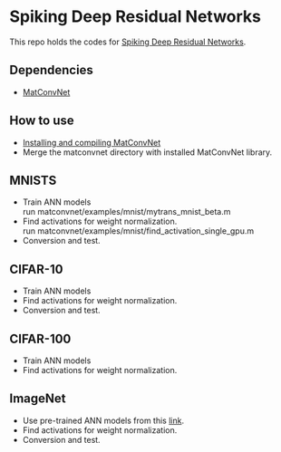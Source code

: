 # Spiking Deep Residual Networks
This repo holds the codes for [Spiking Deep Residual Networks](https://doi.org/10.1109/TNNLS.2021.3119238).

## Dependencies
* [MatConvNet](https://github.com/vlfeat/matconvnet)

## How to use
* [Installing and compiling MatConvNet](https://www.vlfeat.org/matconvnet/install/)
* Merge the matconvnet directory with installed MatConvNet library. 

## MNISTS
* Train ANN models  
run matconvnet/examples/mnist/mytrans_mnist_beta.m
* Find activations for weight normalization.  
run matconvnet/examples/mnist/find_activation_single_gpu.m
* Conversion and test. 


## CIFAR-10
* Train ANN models 
* Find activations for weight normalization.
* Conversion and test. 

## CIFAR-100
* Train ANN models
* Find activations for weight normalization. 

## ImageNet
* Use pre-trained ANN models from this [link](https://www.robots.ox.ac.uk/~albanie/mcn-models.html).
* Find activations for weight normalization.
* Conversion and test. 
